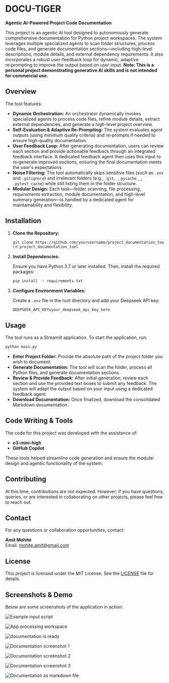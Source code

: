 # DOCU-TIGER

**Agentic AI-Powered Project Code Documentation**

This project is an agentic AI tool designed to autonomously generate comprehensive documentation for Python project workspaces. The system leverages multiple specialized agents to scan folder structures, process code files, and generate documentation sections—including high-level descriptions, module details, and external dependency requirements. It also incorporates a robust user-feedback loop for dynamic, adaptive re‑prompting to improve the output based on user input. **Note: This is a personal project demonstrating generative AI skills and is not intended for commercial use.**

## Overview

The tool features:
- **Dynamic Orchestration:** An orchestrator dynamically invokes specialized agents to process code files, refine module details, extract external dependencies, and generate a high-level project overview.
- **Self-Evaluation & Adaptive Re-Prompting:** The system evaluates agent outputs (using minimum quality criteria) and re-prompts if needed to ensure high-quality documentation.
- **User Feedback Loop:** After generating documentation, users can review each section and provide actionable feedback through an integrated feedback interface. A dedicated feedback agent then uses this input to re‑generate improved sections, ensuring the final documentation meets the user's expectations.
- **Noise Filtering:** The tool automatically skips sensitive files (such as `.env` and `.gitignore`) and irrelevant folders (e.g., `.git`, `__pycache__`, `.pytest_cache`) while still listing them in the folder structure.
- **Modular Design:** Each task—folder scanning, file processing, requirements extraction, module documentation, and high-level summary generation—is handled by a dedicated agent for maintainability and flexibility.

## Installation

1. **Clone the Repository:**

   ```bash
   git clone https://github.com/yourusername/project_documentation_tool.git
   cd project_documentation_tool
   ```

2. **Install Dependencies:**

   Ensure you have Python 3.7 or later installed. Then, install the required packages:

   ```bash
   pip install -r requirements.txt
   ```

3. **Configure Environment Variables:**

   Create a `.env` file in the root directory and add your Deepseek API key:

   ```env
   DEEPSEEK_API_KEY=your_deepseek_api_key_here
   ```

## Usage

The tool runs as a Streamlit application. To start the application, run:

```bash
python main.py
```

- **Enter Project Folder:** Provide the absolute path of the project folder you wish to document.
- **Generate Documentation:** The tool will scan the folder, process all Python files, and generate documentation sections.
- **Review & Provide Feedback:** After initial generation, review each section and use the provided text boxes to submit any feedback. The system will adapt the output based on your input using a dedicated feedback agent.
- **Download Documentation:** Once finalized, download the consolidated Markdown documentation.

## Code Writing & Tools

The code for this project was developed with the assistance of:
- **o3-mini-high**
- **GitHub Copilot**

These tools helped streamline code generation and ensure the modular design and agentic functionality of the system.

## Contributing

At this time, contributions are not expected. However, if you have questions, queries, or are interested in collaborating on other projects, please feel free to reach out.

## Contact

For any questions or collaboration opportunities, contact:

**Amit Mohite**  
Email: [mohite.amit@gmail.com](mailto:mohite.amit@gmail.com)

## License

This project is licensed under the MIT License. See the [LICENSE](LICENSE) file for details.

## Screenshots & Demo

Below are some screenshots of the application in action:

![Example input script](images/example-script.png)

![App processing workspace](images/app-processing.png)

![documentation is ready](images/app-doc-ready.png)

![Documentation screenshot 1](images/app-doc-01.png)

![Documentation screenshot 2](images/app-doc-02.png)

![Documentation screenshot 3](images/app-doc-03.png)

![Documentation as markdown file](images/download-doc.png)

<!-- 
You may also watch the demo video [here](#) *(link to recorded video)*. -->
